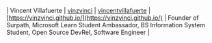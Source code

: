 | Vincent Villafuerte | [vinzvinci](https://github.com/vinzvinci) | [vincentvillafuerte](https://www.linkedin.com/in/vincentvillafuerte) |  [https://vinzvinci.github.io/](https://vinzvinci.github.io/) | Founder of Surpath, Microsoft Learn Student Ambassador, BS Information System Student, Open Source DevRel, Software Engineer |

